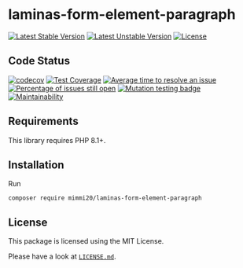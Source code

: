 # laminas-form-element-paragraph

[![Latest Stable Version](https://poser.pugx.org/mimmi20/laminas-form-element-paragraph/v/stable?format=flat-square)](https://packagist.org/packages/mimmi20/laminas-form-element-paragraph)
[![Latest Unstable Version](https://poser.pugx.org/mimmi20/laminas-form-element-paragraph/v/unstable?format=flat-square)](https://packagist.org/packages/mimmi20/laminas-form-element-paragraph)
[![License](https://poser.pugx.org/mimmi20/laminas-form-element-paragraph/license?format=flat-square)](https://packagist.org/packages/mimmi20/laminas-form-element-paragraph)

## Code Status

[![codecov](https://codecov.io/gh/mimmi20/laminas-form-element-paragraph/branch/master/graph/badge.svg)](https://codecov.io/gh/mimmi20/laminas-form-element-paragraph)
[![Test Coverage](https://api.codeclimate.com/v1/badges/50b8adeb83c6fd454485/test_coverage)](https://codeclimate.com/github/mimmi20/laminas-form-element-paragraph/test_coverage)
[![Average time to resolve an issue](https://isitmaintained.com/badge/resolution/mimmi20/laminas-form-element-paragraph.svg)](https://isitmaintained.com/project/mimmi20/laminas-form-element-paragraph "Average time to resolve an issue")
[![Percentage of issues still open](https://isitmaintained.com/badge/open/mimmi20/laminas-form-element-paragraph.svg)](https://isitmaintained.com/project/mimmi20/laminas-form-element-paragraph "Percentage of issues still open")
[![Mutation testing badge](https://img.shields.io/endpoint?style=flat&url=https%3A%2F%2Fbadge-api.stryker-mutator.io%2Fgithub.com%2Fmimmi20%2Flaminas-form-element-paragraph%2Fmaster)](https://dashboard.stryker-mutator.io/reports/github.com/mimmi20/laminas-form-element-paragraph/master)
[![Maintainability](https://api.codeclimate.com/v1/badges/50b8adeb83c6fd454485/maintainability)](https://codeclimate.com/github/mimmi20/laminas-form-element-paragraph/maintainability)

## Requirements

This library requires PHP 8.1+.

## Installation

Run

```shell
composer require mimmi20/laminas-form-element-paragraph
```

## License

This package is licensed using the MIT License.

Please have a look at [`LICENSE.md`](LICENSE.md).
